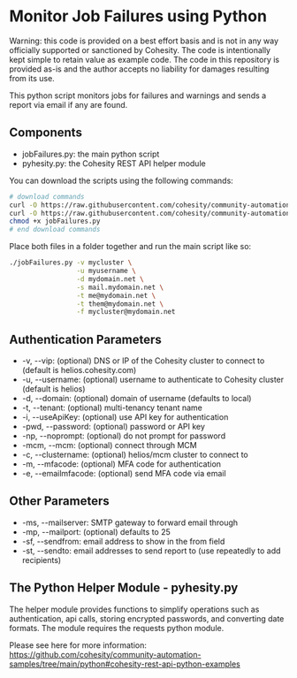 # Monitor Job Failures using Python

Warning: this code is provided on a best effort basis and is not in any way officially supported or sanctioned by Cohesity. The code is intentionally kept simple to retain value as example code. The code in this repository is provided as-is and the author accepts no liability for damages resulting from its use.

This python script monitors jobs for failures and warnings and sends a report via email if any are found.

## Components

* jobFailures.py: the main python script
* pyhesity.py: the Cohesity REST API helper module

You can download the scripts using the following commands:

```bash
# download commands
curl -O https://raw.githubusercontent.com/cohesity/community-automation-samples/main/reports/python/jobFailures/jobFailures.py
curl -O https://raw.githubusercontent.com/cohesity/community-automation-samples/main/python/pyhesity.py
chmod +x jobFailures.py
# end download commands
```

Place both files in a folder together and run the main script like so:

```bash
./jobFailures.py -v mycluster \
                 -u myusername \
                 -d mydomain.net \
                 -s mail.mydomain.net \
                 -t me@mydomain.net \
                 -t them@mydomain.net \
                 -f mycluster@mydomain.net
```

## Authentication Parameters

* -v, --vip: (optional) DNS or IP of the Cohesity cluster to connect to (default is helios.cohesity.com)
* -u, --username: (optional) username to authenticate to Cohesity cluster (default is helios)
* -d, --domain: (optional) domain of username (defaults to local)
* -t, --tenant: (optional) multi-tenancy tenant name
* -i, --useApiKey: (optional) use API key for authentication
* -pwd, --password: (optional) password or API key
* -np, --noprompt: (optional) do not prompt for password
* -mcm, --mcm: (optional) connect through MCM
* -c, --clustername: (optional) helios/mcm cluster to connect to
* -m, --mfacode: (optional) MFA code for authentication
* -e, --emailmfacode: (optional) send MFA code via email

## Other Parameters

* -ms, --mailserver: SMTP gateway to forward email through
* -mp, --mailport: (optional) defaults to 25
* -sf, --sendfrom: email address to show in the from field
* -st, --sendto: email addresses to send report to (use repeatedly to add recipients)

## The Python Helper Module - pyhesity.py

The helper module provides functions to simplify operations such as authentication, api calls, storing encrypted passwords, and converting date formats. The module requires the requests python module.

Please see here for more information: <https://github.com/cohesity/community-automation-samples/tree/main/python#cohesity-rest-api-python-examples>
